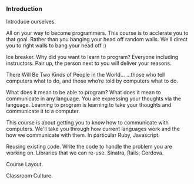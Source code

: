 ### Introduction

Introduce ourselves.

All on your way to become programmers.  This course is to acclerate you to that goal.  Rather than you banging your head off random walls.  We'll direct you to right walls to bang your head off :)

Ice breaker.  Why did you want to learn to program? Everyone including instructors.  Pair up, the person next to you will deliver your reasons.

There Will Be Two Kinds of People in the World…
…those who tell computers what to do, and those who’re told by computers what to do.

What does it mean to be able to program? What does it mean to communicate in any language. You are expressing your thoughts via the language. Learning to program is learning to take your thoughts and communicate it to a computer.

This course is about getting you to know how to communicate with computers.  We'll take you through how current languages work and the how we communicate with them.  In particular Ruby, Javascript.

Reusing existing code. Write the code to handle the problem you are working on.  Libraries that we can re-use.  Sinatra, Rails, Cordova.

Course Layout.

Classroom Culture.



